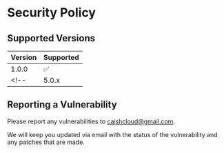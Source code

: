 # Security Policy

## Supported Versions

| Version | Supported          |
| ------- | ------------------ |
| 1.0.0   | :white_check_mark: |
<!--| 5.0.x   | :x:                |-->

## Reporting a Vulnerability

Please report any vulnerabilities to <caishcloud@gmail.com>.

We will keep you updated via email with the status of the vulnerability
and any patches that are made.
